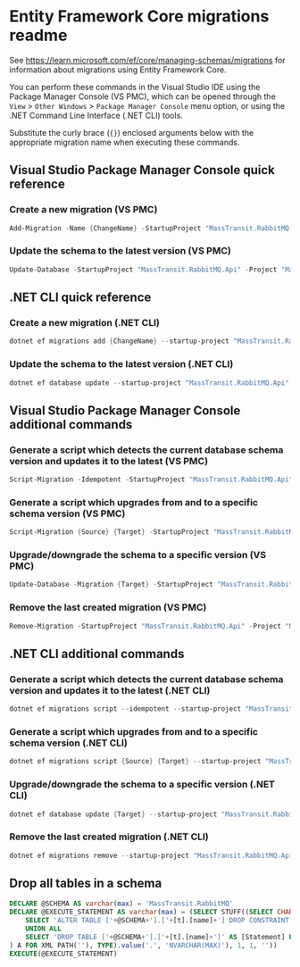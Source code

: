 # Entity Framework Core migrations readme

See <https://learn.microsoft.com/ef/core/managing-schemas/migrations> for information about migrations
using Entity Framework Core.

You can perform these commands in the Visual Studio IDE using the Package Manager Console (VS PMC), which can
be opened through the `View` > `Other Windows` > `Package Manager Console` menu option, or using the .NET
Command Line Interface (.NET CLI) tools.

Substitute the curly brace (`{}`) enclosed arguments below with the appropriate migration name when
executing these commands.

## Visual Studio Package Manager Console quick reference

### Create a new migration (VS PMC)

```powershell
Add-Migration -Name {ChangeName} -StartupProject "MassTransit.RabbitMQ.Api" -Project "MassTransit.RabbitMQ.Infrastructure"
```

### Update the schema to the latest version (VS PMC)

```powershell
Update-Database -StartupProject "MassTransit.RabbitMQ.Api" -Project "MassTransit.RabbitMQ.Infrastructure"
```

## .NET CLI quick reference

### Create a new migration (.NET CLI)

```powershell
dotnet ef migrations add {ChangeName} --startup-project "MassTransit.RabbitMQ.Api" --project "MassTransit.RabbitMQ.Infrastructure"
```

### Update the schema to the latest version (.NET CLI)

```powershell
dotnet ef database update --startup-project "MassTransit.RabbitMQ.Api" --project "MassTransit.RabbitMQ.Infrastructure"
```

## Visual Studio Package Manager Console additional commands

### Generate a script which detects the current database schema version and updates it to the latest (VS PMC)

```powershell
Script-Migration -Idempotent -StartupProject "MassTransit.RabbitMQ.Api" -Project "MassTransit.RabbitMQ.Infrastructure"
```

### Generate a script which upgrades from and to a specific schema version (VS PMC)

```powershell
Script-Migration {Source} {Target} -StartupProject "MassTransit.RabbitMQ.Api" -Project "MassTransit.RabbitMQ.Infrastructure"
```

### Upgrade/downgrade the schema to a specific version (VS PMC)

```powershell
Update-Database -Migration {Target} -StartupProject "MassTransit.RabbitMQ.Api" -Project "MassTransit.RabbitMQ.Infrastructure"
```

### Remove the last created migration (VS PMC)

```powershell
Remove-Migration -StartupProject "MassTransit.RabbitMQ.Api" -Project "MassTransit.RabbitMQ.Infrastructure"
```

## .NET CLI additional commands

### Generate a script which detects the current database schema version and updates it to the latest (.NET CLI)

```powershell
dotnet ef migrations script --idempotent --startup-project "MassTransit.RabbitMQ.Api" --project "MassTransit.RabbitMQ.Infrastructure"
```

### Generate a script which upgrades from and to a specific schema version (.NET CLI)

```powershell
dotnet ef migrations script {Source} {Target} --startup-project "MassTransit.RabbitMQ.Api" --project "MassTransit.RabbitMQ.Infrastructure"
```

### Upgrade/downgrade the schema to a specific version (.NET CLI)

```powershell
dotnet ef database update {Target} --startup-project "MassTransit.RabbitMQ.Api" --project "MassTransit.RabbitMQ.Infrastructure"
```

### Remove the last created migration (.NET CLI)

```powershell
dotnet ef migrations remove --startup-project "MassTransit.RabbitMQ.Api" --project "MassTransit.RabbitMQ.Infrastructure"
```

## Drop all tables in a schema

```sql
DECLARE @SCHEMA AS varchar(max) = 'MassTransit.RabbitMQ'
DECLARE @EXECUTE_STATEMENT AS varchar(max) = (SELECT STUFF((SELECT CHAR(13) + CHAR(10) + [Statement] FROM (
    SELECT 'ALTER TABLE ['+@SCHEMA+'].['+[t].[name]+'] DROP CONSTRAINT ['+[fk].[name]+']' AS [Statement] FROM [sys].[foreign_keys] AS [fk] INNER JOIN [sys].[tables] AS [t] ON [t].[object_id] = [fk].[parent_object_id] INNER JOIN [sys].[schemas] AS [s] ON [s].[schema_id] = [t].[schema_id] WHERE [s].[name] = @SCHEMA
    UNION ALL
    SELECT 'DROP TABLE ['+@SCHEMA+'].['+[t].[name]+']' AS [Statement] FROM [sys].[tables] AS [t] INNER JOIN [sys].[schemas] AS [s] ON [s].[schema_id] = [t].[schema_id] WHERE [s].[name] = @SCHEMA
) A FOR XML PATH(''), TYPE).value('.', 'NVARCHAR(MAX)'), 1, 1, ''))
EXECUTE(@EXECUTE_STATEMENT)
```
